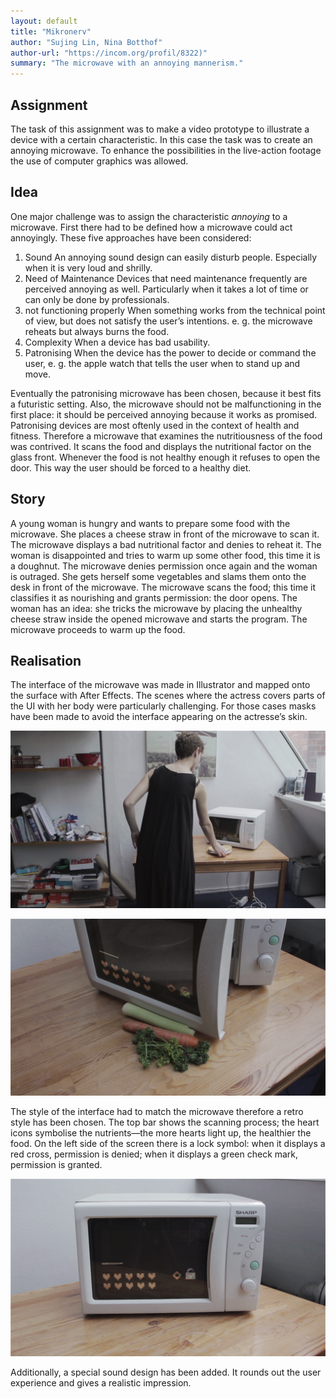 ```yaml
---
layout: default
title: "Mikronerv"
author: "Sujing Lin, Nina Botthof"
author-url: "https://incom.org/profil/8322)"
summary: "The microwave with an annoying mannerism."
---
```




## Assignment

The task of this assignment was to make a video prototype to illustrate a device with a certain characteristic. In this case the task was to create an annoying microwave. To enhance the possibilities in the live-action footage the use of computer graphics was allowed.



## Idea



One major challenge was to assign the characteristic *annoying* to a microwave. First there had to be defined how a microwave could act annoyingly. These five approaches have been considered:

1. Sound
   An annoying sound design can easily disturb people. Especially when it is very loud and shrilly.
2. Need of Maintenance
   Devices that need maintenance frequently are perceived annoying as well. Particularly when it takes a lot of time or can only be done by professionals.
3. not functioning properly
   When something works from the technical point of view, but does not satisfy the user’s intentions. e. g. the microwave reheats but always burns the food.
4. Complexity
   When a device has bad usability.
5. Patronising
   When the device has the power to decide or command the user, e. g. the apple watch that tells the user when to stand up and move.

Eventually the patronising microwave has been chosen, because it best fits a futuristic setting. Also, the microwave should not be malfunctioning in the first place: it should be perceived annoying because it works as promised.  
Patronising devices are most oftenly used in the context of health and fitness. Therefore a microwave that examines the nutritiousness of the food was contrived. It scans the food and displays the nutritional factor on the glass front. Whenever the food is not healthy enough it refuses to open the door. This way the user should be forced to a healthy diet.



## Story



A young woman is hungry and wants to prepare some food with the microwave. She places a cheese straw in front of the microwave to scan it. The microwave displays a bad nutritional factor and denies to reheat it. The woman is disappointed and tries to warm up some other food, this time it is a doughnut. The microwave denies permission once again and the woman is outraged. She gets herself some vegetables and slams them onto the desk in front of the microwave. The microwave scans the food; this time it classifies it as nourishing and grants permission: the door opens. The woman has an idea: she tricks the microwave by placing the unhealthy cheese straw inside the opened microwave and starts the program. The microwave proceeds to warm up the food.



## Realisation



The interface of the microwave was made in Illustrator and mapped onto the surface with After Effects. The scenes where the actress covers parts of the UI with her body were particularly challenging. For those cases masks have been made to avoid the interface appearing on the actresse’s skin.

![The actresses arm covers the overlay of the interface](images/mask.png)

![The UI needed to move with the door as it opens.](images/mapp.png)



The style of the interface had to match the microwave therefore a retro style has been chosen. The top bar shows the scanning process; the heart icons symbolise the nutrients—the more hearts light up, the healthier the food. On the left side of the screen there is a lock symbol: when it displays a red cross, permission is denied; when it displays a green check mark, permission is granted.

![Sample image of the user interface.](images/interface.png)



Additionally, a special sound design has been added. It rounds out the user experience and gives a realistic impression.